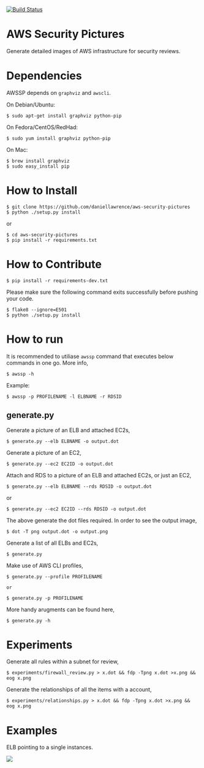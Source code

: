 [![Build Status](https://travis-ci.org/daniellawrence/aws-security-pictures.svg?branch=master)](https://travis-ci.org/daniellawrence/aws-security-pictures)


# AWS Security Pictures

Generate detailed images of AWS infrastructure for security reviews.

# Dependencies

AWSSP depends on `graphviz` and `awscli`.

On Debian/Ubuntu:

	$ sudo apt-get install graphviz python-pip

On Fedora/CentOS/RedHad:

	$ sudo yum install graphviz python-pip

On Mac:

	$ brew install graphviz
	$ sudo easy_install pip


# How to Install

	$ git clone https://github.com/daniellawrence/aws-security-pictures
	$ python ./setup.py install

or

	$ cd aws-security-pictures
	$ pip install -r requirements.txt


# How to Contribute

	$ pip install -r requirements-dev.txt

Please make sure the following command exits successfully before pushing your
code.

	$ flake8 --ignore=E501
	$ python ./setup.py install


# How to run

It is recommended to utiliase `awssp` command that executes below commands
in one go. More info,

	$ awssp -h

Example:

	$ awssp -p PROFILENAME -l ELBNAME -r RDSID

## generate.py

Generate a picture of an ELB and attached EC2s,

	$ generate.py --elb ELBNAME -o output.dot

Generate a picture of an EC2,

	$ generate.py --ec2 EC2ID -o output.dot

Attach and RDS to a picture of an ELB and attached EC2s, or just an EC2,

	$ generate.py --elb ELBNAME --rds RDSID -o output.dot

or

	$ generate.py --ec2 EC2ID --rds RDSID -o output.dot

The above generate the dot files required. In order to see the output image,

	$ dot -T png output.dot -o output.png

Generate a list of all ELBs and EC2s,

	$ generate.py

Make use of AWS CLI profiles,

	$ generate.py --profile PROFILENAME

	or

	$ generate.py -p PROFILENAME

More handy arugments can be found here,

	$ generate.py -h


# Experiments

Generate all rules within a subnet for review,

	$ experiments/firewall_review.py > x.dot && fdp -Tpng x.dot >x.png && eog x.png

Generate the relationships of all the items with a account,

	$ experiments/relationships.py > x.dot && fdp -Tpng x.dot >x.png && eog x.png


# Examples

ELB pointing to a single instances.

![](https://raw.githubusercontent.com/daniellawrence/aws-security-pictures/master/examples/simple_example.png)
